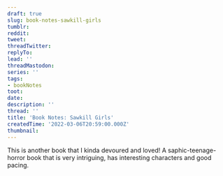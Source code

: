 ```yaml
---
draft: true
slug: book-notes-sawkill-girls
tumblr:
reddit:
tweet:
threadTwitter:
replyTo:
lead: ''
threadMastodon:
series: ''
tags:
- bookNotes
toot:
date:
description: ''
thread: ''
title: 'Book Notes: Sawkill Girls'
createdTime: '2022-03-06T20:59:00.000Z'
thumbnail:
---
```


This is another book that I kinda devoured and loved! A saphic-teenage-horror book that is very intriguing, has interesting characters and good pacing.